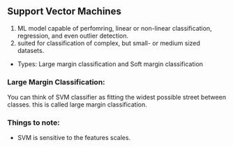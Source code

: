 ## Support Vector Machines
1. ML model capable of perfomring, linear or non-linear classification, regression, and even outlier detection.
2. suited for classification of complex, but small- or medium sized datasets.

- Types: Large margin classification and Soft margin classification

### Large Margin Classification:
You can think of SVM classifier as fitting the widest possible street between classes. this is called large margin 
classification.

### Things to note:
- SVM is sensitive to the features scales.
